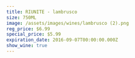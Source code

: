 ```yaml
---
title: RIUNITE - lambrusco
size: 750ML
image: /assets/images/wines/lambrusco (2).png
reg_price: $6.99
special_price: $5.99
expiration_date: 2016-09-07T00:00:00.000Z
show_wine: true
---
```



